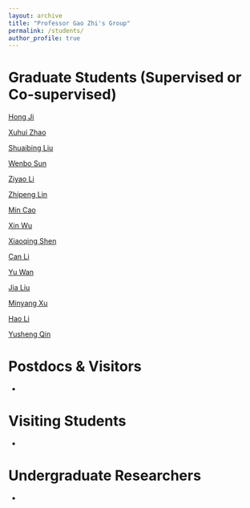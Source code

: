 ```yaml
---
layout: archive
title: "Professor Gao Zhi's Group"
permalink: /students/
author_profile: true
---
```


# Graduate Students (Supervised or Co-supervised)
[Hong Ji](https://gaozhinuswhu.com/students/hongji)

[Xuhui Zhao](https://gaozhinuswhu.com/students/xuhuizhao)

[Shuaibing Liu](https://gaozhinuswhu.com/students/shuaibingliu)

[Wenbo Sun](https://gaozhinuswhu.com/students/wenbosun)

[Ziyao Li](https://gaozhinuswhu.com/students/ziyaoli)

[Zhipeng Lin](https://gaozhinuswhu.com/students/zhipenglin)

[Min Cao](https://gaozhinuswhu.com/students/mincao)

[Xin Wu](https://gaozhinuswhu.com/students/xinwu)

[Xiaoqing Shen](https://gaozhinuswhu.com/students/xiaoqingshen)

[Can Li](https://gaozhinuswhu.com/students/canli)

[Yu Wan](https://gaozhinuswhu.com/students/yuwan)

[Jia Liu](https://gaozhinuswhu.com/students/jialiu)

[Minyang Xu](https://gaozhinuswhu.com/students/minyangxu)

[Hao Li](https://gaozhinuswhu.com/students/haoli)

[Yusheng Qin](https://gaozhinuswhu.com/students/yushengqin)

# Postdocs & Visitors
-

# Visiting Students
-

# Undergraduate Researchers
-

